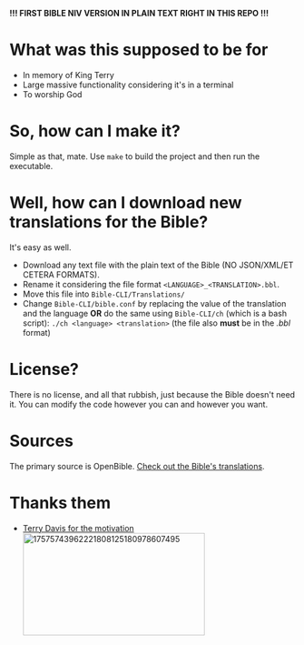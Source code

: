 **!!! FIRST BIBLE NIV VERSION IN PLAIN TEXT RIGHT IN THIS REPO !!!**
# What was this supposed to be for
- In memory of King Terry
- Large massive functionality considering it's in a terminal
- To worship God

# So, how can I make it?
Simple as that, mate. Use ```make``` to build the project and then run the executable.

# Well, how can I download new translations for the Bible?
It's easy as well.
- Download any text file with the plain text of the Bible (NO JSON/XML/ET CETERA FORMATS).
- Rename it considering the file format ```<LANGUAGE>_<TRANSLATION>.bbl```.
- Move this file into ```Bible-CLI/Translations/```
- Change ```Bible-CLI/bible.conf``` by replacing the value of the translation and the language **OR** do the same using ```Bible-CLI/ch``` (which is a bash script): ```./ch <language> <translation>``` (the file also **must** be in the *.bbl* format)

# License?
There is no license, and all that rubbish, just because the Bible doesn't need it. You can modify the code however you can and however you want.

# Sources
The primary source is OpenBible. [Check out the Bible's translations](https://openbible.com/textfiles).

# Thanks them
* [Terry Davis for the motivation](https://www.youtube.com/watch?v=oH41gGBVpkE)
<img width="320" height="180" alt="17575743962221808125180978607495" src="https://github.com/user-attachments/assets/51c17f5d-0fad-48e1-b2a4-298818731757" /> <br />
